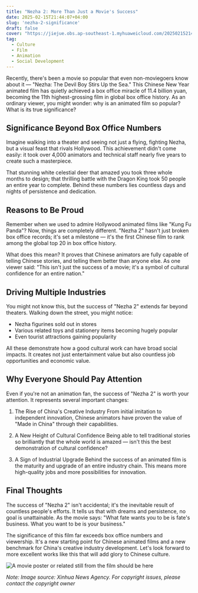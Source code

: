 ```yaml
---
title: "Nezha 2: More Than Just a Movie's Success"
date: 2025-02-15T21:44:07+04:00
slug: 'nezha-2-significance'
draft: false
cover: "https://jiejue.obs.ap-southeast-1.myhuaweicloud.com/20250215214821941.webp"
tag:
  - Culture
  - Film
  - Animation
  - Social Development
---
```


Recently, there's been a movie so popular that even non-moviegoers know about it — "Nezha: The Devil Boy Stirs Up the Sea." This Chinese New Year animated film has quietly achieved a box office miracle of 11.4 billion yuan, becoming the 11th highest-grossing film in global box office history. As an ordinary viewer, you might wonder: why is an animated film so popular? What is its true significance?

<!--more-->

## Significance Beyond Box Office Numbers

Imagine walking into a theater and seeing not just a flying, fighting Nezha, but a visual feast that rivals Hollywood. This achievement didn't come easily: it took over 4,000 animators and technical staff nearly five years to create such a masterpiece.

That stunning white celestial deer that amazed you took three whole months to design; that thrilling battle with the Dragon King took 50 people an entire year to complete. Behind these numbers lies countless days and nights of persistence and dedication.

## Reasons to Be Proud

Remember when we used to admire Hollywood animated films like "Kung Fu Panda"? Now, things are completely different. "Nezha 2" hasn't just broken box office records; it's set a milestone — it's the first Chinese film to rank among the global top 20 in box office history.

What does this mean? It proves that Chinese animators are fully capable of telling Chinese stories, and telling them better than anyone else. As one viewer said: "This isn't just the success of a movie; it's a symbol of cultural confidence for an entire nation."

## Driving Multiple Industries

You might not know this, but the success of "Nezha 2" extends far beyond theaters. Walking down the street, you might notice:
- Nezha figurines sold out in stores
- Various related toys and stationery items becoming hugely popular
- Even tourist attractions gaining popularity

All these demonstrate how a good cultural work can have broad social impacts. It creates not just entertainment value but also countless job opportunities and economic value.

## Why Everyone Should Pay Attention

Even if you're not an animation fan, the success of "Nezha 2" is worth your attention. It represents several important changes:

1. The Rise of China's Creative Industry
From initial imitation to independent innovation, Chinese animators have proven the value of "Made in China" through their capabilities.

2. A New Height of Cultural Confidence
Being able to tell traditional stories so brilliantly that the whole world is amazed — isn't this the best demonstration of cultural confidence?

3. A Sign of Industrial Upgrade
Behind the success of an animated film is the maturity and upgrade of an entire industry chain. This means more high-quality jobs and more possibilities for innovation.

## Final Thoughts

The success of "Nezha 2" isn't accidental; it's the inevitable result of countless people's efforts. It tells us that with dreams and persistence, no goal is unattainable. As the movie says: "What fate wants you to be is fate's business. What you want to be is your business."

The significance of this film far exceeds box office numbers and viewership. It's a new starting point for Chinese animated films and a new benchmark for China's creative industry development. Let's look forward to more excellent works like this that will add glory to Chinese culture.

![A movie poster or related still from the film should be here](https://jiejue.obs.ap-southeast-1.myhuaweicloud.com/20250215215405328.webp)

_Note: Image source: Xinhua News Agency. For copyright issues, please contact the copyright owner_
